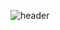 ![header](https://capsule-render.vercel.app/api?type=venom&color=auto&height=300&section=header&text=Hello,%20I'm%20Yoonseok%20%20◡( ╹◡╹ )◡&fontSize=45&fontColor=103082)
